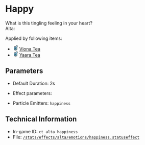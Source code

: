 # Happy

What is this tingling feeling in your heart?  
Alta: 

Applied by following items:

- <img src="https://raw.githubusercontent.com/Ceterai/Enternia/main/items/generic/food/tier2/ct_yaara_tea.png" alt="Viona Tea icon" loading="lazy" width="auto" height="16px"/> [Viona Tea](https://ceterai.github.io/MyEnternia/Wiki/VionaTea)
- <img src="https://raw.githubusercontent.com/Ceterai/Enternia/main/items/generic/food/tier2/ct_yaara_tea.png" alt="Yaara Tea icon" loading="lazy" width="auto" height="16px"/> [Yaara Tea](https://ceterai.github.io/MyEnternia/Wiki/YaaraTea)

## Parameters

- Default Duration: 2s
- Effect parameters: 

- Particle Emitters: `happiness`

## Technical Information

- In-game ID: `ct_alta_happiness`
- File: [`/stats/effects/alta/emotions/happiness.statuseffect`](https://github.com/Ceterai/Enternia/blob/main/stats/effects/alta/emotions/happiness.statuseffect)
